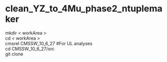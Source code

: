 # clean_YZ_to_4Mu_phase2_ntuplemaker

mkdir < workArea >    
cd < workArea >  
cmsrel CMSSW_10_6_27 #For UL analyses  
cd CMSSW_10_6_27/src  
git clone

